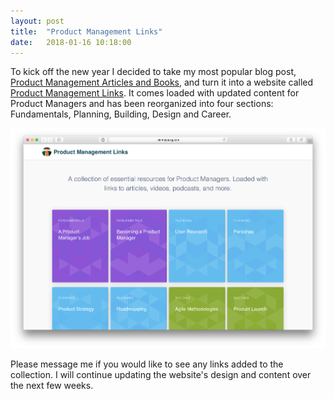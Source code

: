 ```yaml
---
layout: post
title:  "Product Management Links"
date:   2018-01-16 10:18:00
---
```


To kick off the new year I decided to take my most popular blog post, [Product Management Articles and Books](/2016/09/23/product-management-articles-books.html), and turn it into a website called [Product Management Links](http://www.lokimeyburg.com/pmlinks/). It comes loaded with updated content for Product Managers and has been reorganized into four sections: Fundamentals, Planning, Building, Design and Career.

[![Product Management Links](/assets/images/articles/product-management-links.png)](http://www.lokimeyburg.com/pmlinks/)

<!--more-->

Please message me if you would like to see any links added to the collection. I will continue updating the website's design and content over the next few weeks. 